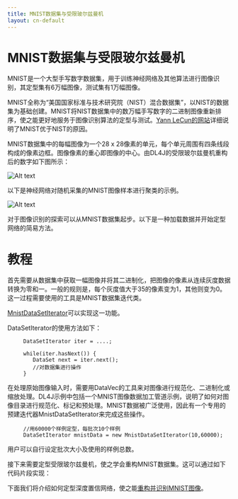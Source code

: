 ```yaml
---
title: MNIST数据集与受限玻尔兹曼机
layout: cn-default
---
```


# MNIST数据集与受限玻尔兹曼机

MNIST是一个大型手写数字数据集，用于训练神经网络及其他算法进行图像识别，其定型集有6万幅图像，测试集有1万幅图像。

MNIST全称为“美国国家标准与技术研究院（NIST）混合数据集”，以NIST的数据集为基础创建。MNIST将NIST数据集中的数万幅手写数字的二进制图像重新排序，使之能更好地服务于图像识别算法的定型与测试。[Yann LeCun的网站](http://yann.lecun.com/exdb/mnist/)详细说明了MNIST优于NIST的原因。

MNIST数据集中的每幅图像为一个28 x 28像素的单元，每个单元周围有四条线段构成的像素边框。图像像素的重心即图像的中心。由DL4J的受限玻尔兹曼机重构后的数字如下图所示：

![Alt text](../img/mnist_render.png)

以下是神经网络对随机采集的MNIST图像样本进行聚类的示例。

![Alt text](../img/mnist_large.jpg)

对于图像识别的探索可以从MNIST数据集起步。以下是一种加载数据并开始定型网络的简易方法。

# 教程

首先需要从数据集中获取一幅图像并将其二进制化，把图像的像素从连续灰度数据转换为零和一。一般的规则是，每个灰度值大于35的像素变为1，其他则变为0。这一过程需要使用的工具是MNIST数据集迭代类。

[MnistDataSetIterator](./doc/org/deeplearning4j/datasets/iterator/impl/MnistDataSetIterator.html)可以实现这一功能。

DataSetIterator的使用方法如下：

         DataSetIterator iter = ....;

         while(iter.hasNext()) {
            DataSet next = iter.next();
            //对数据集进行操作
         }

在处理原始图像输入时，需要用DataVec的工具来对图像进行规范化、二进制化或缩放处理。DL4J示例中包括一个MNIST图像数据加工管道示例，说明了如何对图像目录进行规范化、标记和预处理。MNIST数据被广泛使用，因此有一个专用的预建迭代器MnistDataSetIterator来完成这些操作。

         //用60000个样例定型，每批次10个样例
         DataSetIterator mnistData = new MnistDataSetIterator(10,60000);

用户可以自行设定批次大小及使用的样例总数。

接下来需要定型受限玻尔兹曼机，使之学会重构MNIST数据集。这可以通过如下代码片段实现：

<script src="https://gist-it.appspot.com/https://github.com/deeplearning4j/dl4j-examples/blob/master/dl4j-examples/src/main/java/org/deeplearning4j/examples/unsupervised/deepbelief/DeepAutoEncoderExample.java"></script>

下面我们将介绍如何定型深度置信网络，使之能[重构并识别MNIST图像](./deepbeliefnetwork.html)。

